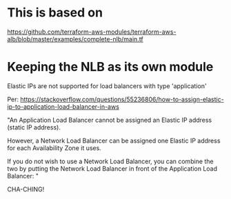 # This is based on
https://github.com/terraform-aws-modules/terraform-aws-alb/blob/master/examples/complete-nlb/main.tf

# Keeping the NLB as its own module
Elastic IPs are not supported for load balancers with type 'application'

Per: https://stackoverflow.com/questions/55236806/how-to-assign-elastic-ip-to-application-load-balancer-in-aws

"An Application Load Balancer cannot be assigned an Elastic IP address (static IP address).

However, a Network Load Balancer can be assigned one Elastic IP address for each Availability Zone it uses.

If you do not wish to use a Network Load Balancer, you can combine the two by putting the Network Load Balancer in front of the Application Load Balancer:
"

CHA-CHING!
